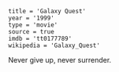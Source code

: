 ```
title = 'Galaxy Quest'
year = '1999'
type = 'movie'
source = true
imdb = 'tt0177789'
wikipedia = 'Galaxy_Quest'
```

Never give up, never surrender.
